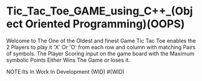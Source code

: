 # Tic_Tac_Toe_GAME_using_C++_(Object Oriented Programming)(OOPS)

Welcome to The One of the Oldest and finest Game Tic Tac Toe  enables the 2 Players to play it 'X' Or 'O' from each row and column with matching Pairs of symbols.
The Player Scoring input on the game board with the Maximum symbolic Points Either Wins The Game or loses it.

NOTE:Its In Work In Development (WID)
#(WID)
